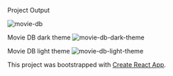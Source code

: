 Project Output

![movie-db](https://user-images.githubusercontent.com/79394402/221355494-cdf5f293-2651-4de4-9278-382da66868a0.png)

Movie DB dark theme
![movie-db-dark-theme](https://user-images.githubusercontent.com/79394402/221355502-b9b7114f-cf28-4ef8-b0a0-d0fed07892f3.png)

Movie DB light theme
![movie-db-light-theme](https://user-images.githubusercontent.com/79394402/221355506-bd59e1e9-be34-4396-b5a8-5a77350388ac.png)

This project was bootstrapped with [Create React App](https://github.com/facebook/create-react-app).

